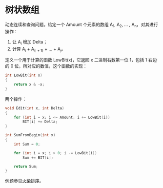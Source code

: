 # 树状数组

动态连续和查询问题。给定一个 Amount 个元素的数组 A<sub>1</sub>, A<sub>2</sub>, ... , A<sub>n</sub>，对其进行操作：

1. 让 A<sub>i</sub> 增加 Delta；
2. 计算 A<sub>i</sub> + A<sub>(i + 1)</sub> + ... + A<sub>j</sub>。

定义一个用于计算的函数 LowBit(x)，它返回 x 二进制右数第一位 1，包括 1 右边的 0 位，所对应的数值，这个函数的实现：

```c++
int LowBit(int x)
{
	return x & -x;
}
```

两个操作：

```c++
void Edit(int x, int Delta)
{
	for (int i = x; i <= Amount; i += LowBit(i))
		BIT[i] += Delta;
}

int SumFromBegin(int x)
{
	int Sum = 0;

	for (int i = x; i > 0; i -= LowBit(i))
		Sum += BIT[i];

	return Sum;
}
```

例题参见[火柴排序](https://github.com/bufhdy/tot-problem/blob/master/NOIP-2013/day-1/match.md#match)。